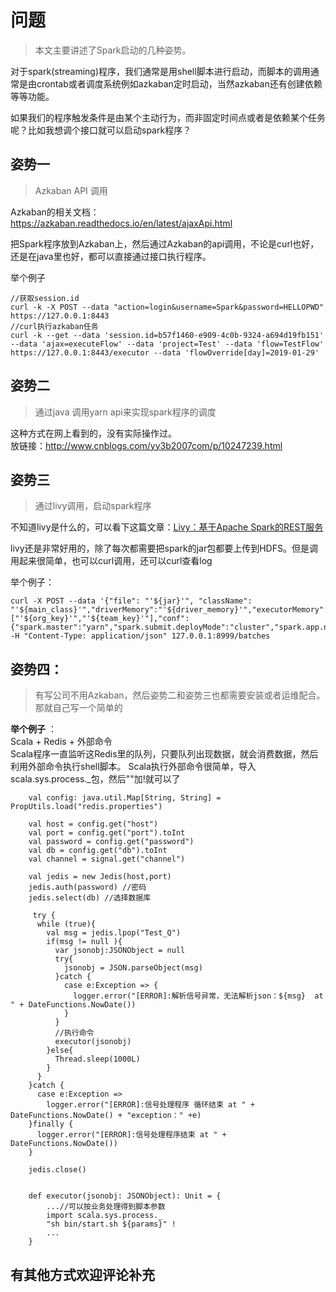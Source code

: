 # 问题
> 本文主要讲述了Spark启动的几种姿势。

对于spark(streaming)程序，我们通常是用shell脚本进行启动，而脚本的调用通常是由crontab或者调度系统例如azkaban定时启动，当然azkaban还有创建依赖等等功能。

如果我们的程序触发条件是由某个主动行为，而非固定时间点或者是依赖某个任务呢？比如我想调个接口就可以启动spark程序？

## 姿势一
> Azkaban API 调用

Azkaban的相关文档：  
https://azkaban.readthedocs.io/en/latest/ajaxApi.html

把Spark程序放到Azkaban上，然后通过Azkaban的api调用，不论是curl也好，还是在java里也好，都可以直接通过接口执行程序。  

举个例子
```
//获取session.id
curl -k -X POST --data "action=login&username=Spark&password=HELLOPWD" https://127.0.0.1:8443
//curl执行azkaban任务
curl -k --get --data 'session.id=b57f1460-e909-4c0b-9324-a694d19fb151' --data 'ajax=executeFlow' --data 'project=Test' --data 'flow=TestFlow' https://127.0.0.1:8443/executor --data 'flowOverride[day]=2019-01-29'
```
## 姿势二
> 通过java 调用yarn api来实现spark程序的调度  

这种方式在网上看到的，没有实际操作过。  
放链接：http://www.cnblogs.com/yy3b2007com/p/10247239.html

## 姿势三
> 通过livy调用，启动spark程序    


不知道livy是什么的，可以看下这篇文章：[Livy：基于Apache Spark的REST服务]()

livy还是非常好用的，除了每次都需要把spark的jar包都要上传到HDFS。但是调用起来很简单，也可以curl调用，还可以curl查看log

举个例子：
```
curl -X POST --data '{"file": "'${jar}'", "className": "'${main_class}'","driverMemory":"'${driver_memory}'","executorMemory":"'${executor_memory}'","numExecutors":'${num_executor}',"executorCores":'${executor_cores}',"queue":"'${queue}'","args":["'${org_key}'","'${team_key}'"],"conf":{"spark.master":"yarn","spark.submit.deployMode":"cluster","spark.app.name":"'${appname}'"}}' -H "Content-Type: application/json" 127.0.0.1:8999/batches
```

## 姿势四：
> 有写公司不用Azkaban，然后姿势二和姿势三也都需要安装或者运维配合。那就自己写一个简单的

**举个例子**  ：  
Scala + Redis + 外部命令  
Scala程序一直监听这Redis里的队列，只要队列出现数据，就会消费数据，然后利用外部命令执行shell脚本。
Scala执行外部命令很简单，导入scala.sys.process._包，然后""加!就可以了

```
    val config: java.util.Map[String, String] = PropUtils.load("redis.properties")

    val host = config.get("host")
    val port = config.get("port").toInt
    val password = config.get("password")
    val db = config.get("db").toInt
    val channel = signal.get("channel")

    val jedis = new Jedis(host,port)
    jedis.auth(password) //密码
    jedis.select(db) //选择数据库
    
     try {
      while (true){
        val msg = jedis.lpop("Test_Q")
        if(msg != null ){
          var jsonobj:JSONObject = null
          try{
            jsonobj = JSON.parseObject(msg)
          }catch {
            case e:Exception => {
              logger.error("[ERROR]:解析信号异常，无法解析json：${msg}  at " + DateFunctions.NowDate())
            }
          }
          //执行命令
          executor(jsonobj)
        }else{
          Thread.sleep(1000L)
        }
      }
    }catch {
      case e:Exception =>
        logger.error("[ERROR]:信号处理程序 循环结束 at " + DateFunctions.NowDate() + "exception：" +e)
    }finally {
      logger.error("[ERROR]:信号处理程序结束 at " + DateFunctions.NowDate())
    }

    jedis.close()
    
    
    def executor(jsonobj: JSONObject): Unit = {
        ...//可以按业务处理得到脚本参数
        import scala.sys.process._
        "sh bin/start.sh ${params}" !
        ...
    }
```

## 有其他方式欢迎评论补充

